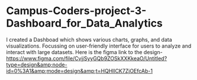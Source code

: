 # Campus-Coders-project-3-Dashboard_for_Data_Analytics
I created a Dashboad which shows various charts, graphs, and data visualizations. Focussing on user-friendly interface for users to analyze and interact with large datasets. Here is the figma link to the design-https://www.figma.com/file/CvjjSyyGQb9ZOSkXXKkeaO/Untitled?type=design&amp;node-id=0%3A1&amp;mode=design&amp;t=HQHllCK7ZjOEfcAb-1
